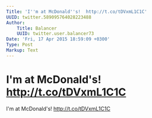 ```yaml
---
Title: 'I''m at McDonald''s!  http://t.co/tDVxmL1C1C'
UUID: twitter.589095764028223488
Author:
    Title: Balancer
    UUID: twitter.user.balancer73
Date: 'Fri, 17 Apr 2015 18:59:09 +0300'
Type: Post
Markup: Text
---
```


# I'm at McDonald's!  http://t.co/tDVxmL1C1C

I'm at McDonald's!  http://t.co/tDVxmL1C1C